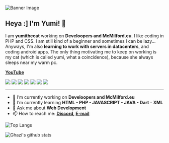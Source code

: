![Banner Image](https://cdn.discordapp.com/attachments/967342352886792244/1027524784453586954/wonder_16648259553591.jpg)

## Heya :] I'm Yumi! 🎉

I am **yumithecat** working on **Develoopers and McMilford.eu**. I like coding in PHP and CSS. I am still kind of a beginner and sometimes I can be lazy... Anyways, I'm also **learning to work with servers in datacenters**, and coding android apps. The only thing motivating me to keep on working is my cat (which is called yumi, what a coincidence), because she always sleeps near my warm pc. 

**[YouTube](https://www.youtube.com/channel/UC5U8uFFen9fKmw8neD0bDQA)**

<img src="https://img.shields.io/github/followers/yumithecat?style=social"></img> 
<img src="https://img.shields.io/twitter/follow/yumithecat_?style=social"></img> 
<img src="https://img.shields.io/twitch/status/yumithecat_?style=social"></img> 
<img src="https://img.shields.io/github/stars/yumithecat?style=social"></img> 
<img src="https://img.shields.io/youtube/channel/views/UC5U8uFFen9fKmw8neD0bDQA?style=social"></img> 
<img src="https://img.shields.io/youtube/channel/subscribers/UC5U8uFFen9fKmw8neD0bDQA?style=social"></img> 
<img src="https://img.shields.io/reddit/user-karma/combined/Yumithecat_?style=social"></img>

---

- 🔭 I’m currently working on **Develoopers and McMilford.eu**
- 🌱 I’m currently learning **HTML - PHP - JAVASCRIPT - JAVA - Dart - XML**
- 💬 Ask me about **Web Development**
- 📫 How to reach me:
  **[Discord](https://discordapp.com/users/852891077097947156), [E-mail](mailto:yumithecat@develoopers.net)**

![Top Langs](https://github-readme-stats.vercel.app/api/top-langs/?username=yumithecat&layout=compact&theme=dark&hide_border=true)

![Ghazi's github stats](https://github-readme-stats.vercel.app/api?username=yumithecat&show_icons=true&hide_border=true&theme=dark)
